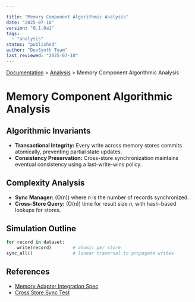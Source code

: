 ```yaml
---

title: "Memory Component Algorithmic Analysis"
date: "2025-07-10"
version: "0.1.0a1"
tags:
  - "analysis"
status: "published"
author: "DevSynth Team"
last_reviewed: "2025-07-10"
---
```

<div class="breadcrumbs">
<a href="../index.md">Documentation</a> &gt; <a href="index.md">Analysis</a> &gt; Memory Component Algorithmic Analysis
</div>

# Memory Component Algorithmic Analysis

## Algorithmic Invariants
- **Transactional Integrity:** Every write across memory stores commits atomically, preventing partial state updates.
- **Consistency Preservation:** Cross-store synchronization maintains eventual consistency using a last-write-wins policy.

## Complexity Analysis
- **Sync Manager:** \(O(n)\) where *n* is the number of records synchronized.
- **Cross-Store Query:** \(O(n)\) time for result size *n*, with hash-based lookups for stores.

## Simulation Outline

```python
for record in dataset:
    write(record)        # atomic per store
sync_all()               # linear traversal to propagate writes
```

## References
- [Memory Adapter Integration Spec](../specifications/memory-adapter-integration.md)
- [Cross Store Sync Test](../../tests/integration/memory/test_cross_store_sync.py)
